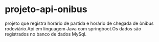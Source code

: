 # projeto-api-onibus
projeto que registra horário  de partida e horário de chegada de ônibus rodoviário.Api em linguagem Java com springboot.Os dados são registrados no banco de dados MySql.

